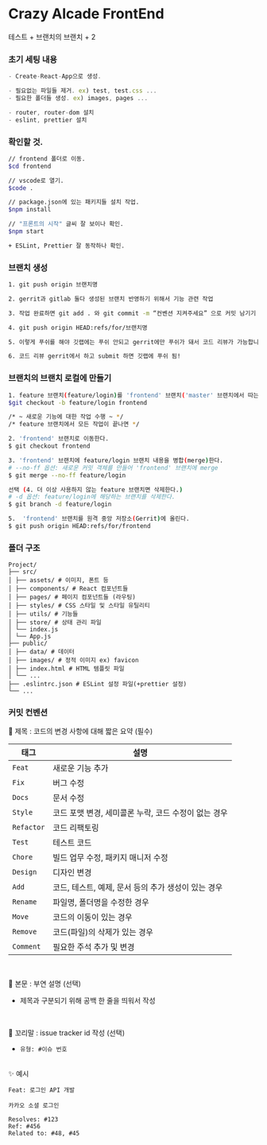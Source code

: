 # Crazy Alcade FrontEnd

테스트 + 브랜치의 브랜치 + 2

### 초기 세팅 내용

```JavaScript
- Create-React-App으로 생성.

- 필요없는 파일들 제거. ex) test, test.css ...
- 필요한 폴더들 생성. ex) images, pages ...

- router, router-dom 설치
- eslint, prettier 설치
```

### 확인할 것.

```bash
// frontend 폴더로 이동.
$cd frontend

// vscode로 열기.
$code .

// package.json에 있는 패키지들 설치 작업.
$npm install

// "프론트의 시작" 글씨 잘 보이나 확인.
$npm start

+ ESLint, Prettier 잘 동작하나 확인.
```

### 브랜치 생성

```bash
1. git push origin 브랜치명

2. gerrit과 gitlab 둘다 생성된 브랜치 반영하기 위해서 기능 관련 작업

3. 작업 완료하면 git add . 와 git commit -m “컨벤션 지켜주세요” 으로 커밋 남기기

4. git push origin HEAD:refs/for/브랜치명

5. 이렇게 푸쉬를 해야 깃랩에는 푸쉬 안되고 gerrit에만 푸쉬가 돼서 코드 리뷰가 가능합니다!

6. 코드 리뷰 gerrit에서 하고 submit 하면 깃랩에 푸쉬 됨!
```

### 브랜치의 브랜치 로컬에 만들기

```bash
1. feature 브랜치(feature/login)를 'frontend' 브랜치('master' 브랜치에서 따는 것이 아니다!)에서 분기
$git checkout -b feature/login frontend

/* ~ 새로운 기능에 대한 작업 수행 ~ */
/* feature 브랜치에서 모든 작업이 끝나면 */

2. 'frontend' 브랜치로 이동한다.
$ git checkout frontend

3. 'frontend' 브랜치에 feature/login 브랜치 내용을 병합(merge)한다.
# --no-ff 옵션: 새로운 커밋 객체를 만들어 'frontend' 브랜치에 merge
$ git merge --no-ff feature/login

선택 (4. 더 이상 사용하지 않는 feature 브랜치면 삭제한다.)
# -d 옵션: feature/login에 해당하는 브랜치를 삭제한다.
$ git branch -d feature/login

5.  'frontend' 브랜치를 원격 중앙 저장소(Gerrit)에 올린다.
$ git push origin HEAD:refs/for/frontend
```

### 폴더 구조

```
Project/
├── src/
│ ├── assets/ # 이미지, 폰트 등
│ ├── components/ # React 컴포넌트들
│ ├── pages/ # 페이지 컴포넌트들 (라우팅)
│ ├── styles/ # CSS 스타일 및 스타일 유틸리티
│ ├── utils/ # 기능들
│ ├── store/ # 상태 관리 파일
│ └── index.js
│ └── App.js
├── public/
│ ├── data/ # 데이터
│ ├── images/ # 정적 이미지 ex) favicon
│ ├── index.html # HTML 템플릿 파일
│ └── ...
├── .eslintrc.json # ESLint 설정 파일(+prettier 설정)
└── ...
```

### 커밋 컨벤션

📌 제목 : 코드의 변경 사항에 대해 짧은 요약 (필수)

| 태그       | 설명                                                 |
| ---------- | ---------------------------------------------------- |
| `Feat`     | 새로운 기능 추가                                     |
| `Fix`      | 버그 수정                                            |
| `Docs`     | 문서 수정                                            |
| `Style`    | 코드 포맷 변경, 세미콜론 누락, 코드 수정이 없는 경우 |
| `Refactor` | 코드 리팩토링                                        |
| `Test`     | 테스트 코드                                          |
| `Chore`    | 빌드 업무 수정, 패키지 매니저 수정                   |
| `Design`   | 디자인 변경                                          |
| `Add`      | 코드, 테스트, 예제, 문서 등의 추가 생성이 있는 경우  |
| `Rename`   | 파일명, 폴더명을 수정한 경우                         |
| `Move`     | 코드의 이동이 있는 경우                              |
| `Remove`   | 코드(파일)의 삭제가 있는 경우                        |
| `Comment`  | 필요한 주석 추가 및 변경                             |

<br>

📌 본문 : 부연 설명 (선택)

- 제목과 구분되기 위해 공백 한 줄을 띄워서 작성

<br>

📌 꼬리말 : issue tracker id 작성 (선택)

- `유형: #이슈 번호`

<br>
✨ 예시

```
Feat: 로그인 API 개발

카카오 소셜 로그인

Resolves: #123
Ref: #456
Related to: #48, #45
```
